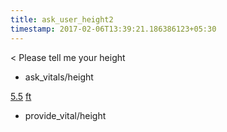 ```yaml
---
title: ask_user_height2
timestamp: 2017-02-06T13:39:21.186386123+05:30
---
```


< Please tell me your height
* ask_vitals/height

[5.5](height) [ft](unit)
* provide_vital/height

